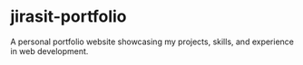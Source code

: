 # jirasit-portfolio
A personal portfolio website showcasing my projects, skills, and experience in web development.
